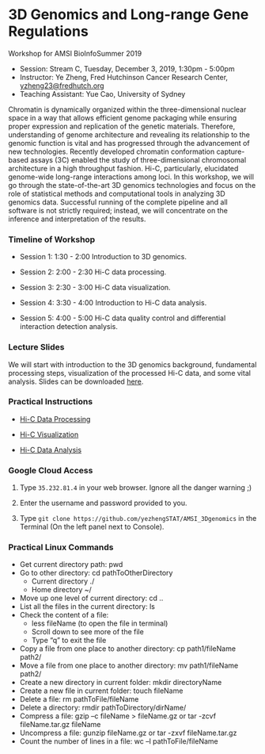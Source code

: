 # 3D Genomics and Long-range Gene Regulations

Workshop for AMSI BioInfoSummer 2019

- Session: Stream C, Tuesday, December 3, 2019, 1:30pm - 5:00pm
- Instructor: Ye Zheng, Fred Hutchinson Cancer Research Center, yzheng23@fredhutch.org
- Teaching Assistant: Yue Cao, University of Sydney

Chromatin is dynamically organized within the three-dimensional nuclear space in a way that allows efficient genome packaging while ensuring proper expression and replication of the genetic materials. Therefore, understanding of genome architecture and revealing its relationship to the genomic function is vital and has progressed through the advancement of new technologies. Recently developed chromatin conformation capture-based assays (3C) enabled the study of three-dimensional chromosomal architecture in a high throughput fashion. Hi-C, particularly, elucidated genome-wide long-range interactions among loci. In this workshop, we will go through the state-of-the-art 3D genomics technologies and focus on the role of statistical methods and computational tools in analyzing 3D genomics data. Successful running of the complete pipeline and all software is not strictly required; instead, we will concentrate on the inference and interpretation of the results.

### Timeline of Workshop

- Session 1: 1:30 - 2:00 Introduction to 3D genomics. 

- Session 2: 2:00 - 2:30 Hi-C data processing.

- Session 3: 2:30 - 3:00 Hi-C data visualization.

- Session 4: 3:30 - 4:00 Introduction to Hi-C data analysis.

- Session 5: 4:00 - 5:00 Hi-C data quality control and differential interaction detection analysis.

### Lecture Slides

We will start with introduction to the 3D genomics background, fundamental processing steps, visualization of the processed Hi-C data, and some vital analysis. Slides can be downloaded [here](http://pages.stat.wisc.edu/~yezheng/Hi-C/3DgenomicsWorshopSlides.pdf). 

### Practical Instructions

 - [Hi-C Data Processing](http://pages.stat.wisc.edu/~yezheng/AMSI2019/Hi-C_data_processing.html)
 
 - [Hi-C Visualization](http://pages.stat.wisc.edu/~yezheng/AMSI2019/Hi-C_visualization.html)
 
 - [Hi-C Data Analysis](http://pages.stat.wisc.edu/~yezheng/AMSI2019/Hi-C_data_analysis.html)

### Google Cloud Access

1. Type ```35.232.81.4``` in your web browser. Ignore all the danger warning ;)

2. Enter the username and password provided to you.

3. Type ```git clone https://github.com/yezhengSTAT/AMSI_3Dgenomics``` in the Terminal (On the left panel next to Console).

### Practical Linux Commands

- Get current directory path: pwd 
- Go to other directory: cd pathToOtherDirectory 
  - Current directory ./
  - Home directory ~/ 
- Move up one level of current directory: cd .. 
- List all the files in the current directory: ls 
- Check the content of a file: 
  - less fileName (to open the file in terminal)
  - Scroll down to see more of the file
  - Type “q” to exit the file 
- Copy a file from one place to another directory: cp path1/fileName path2/ 
- Move a file from one place to another directory: mv path1/fileName path2/
- Create a new directory in current folder: mkdir directoryName
- Create a new file in current folder: touch fileName
- Delete a file: rm pathToFile/fileName 
- Delete a directory: rmdir pathToDirectory/dirName/ 
- Compress a file: gzip –c fileName > fileName.gz or tar -zcvf fileName.tar.gz fileName
- Uncompress a file: gunzip fileName.gz  or tar -zxvf fileName.tar.gz
- Count the number of lines in a file: wc –l pathToFile/fileName
